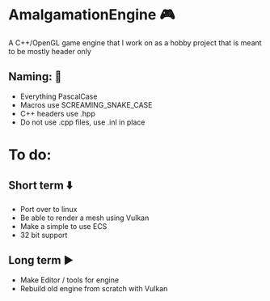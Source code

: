 # AmalgamationEngine :video_game:
A C++/OpenGL game engine that I work on as a hobby project
that is meant to be mostly header only

## Naming: :blue_book:
* Everything PascalCase
* Macros use SCREAMING_SNAKE_CASE
* C++ headers use .hpp
* Do not use .cpp files, use .inl in place

# To do:
## Short term :arrow_down:
* Port over to linux
* Be able to render a mesh using Vulkan
* Make a simple to use ECS
* 32 bit support

## Long term :arrow_forward:
* Make Editor / tools for engine
* Rebuild old engine from scratch with Vulkan
